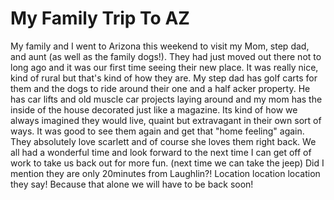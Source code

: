 # My Family Trip To AZ

My family and I went to Arizona this weekend to visit my Mom, step dad, and aunt (as well as the family dogs!). They had just moved out there not to long ago and it was our first time seeing their new place.  It was really nice, kind of rural but that's kind of how they are.  My step dad has golf carts for them and the dogs to ride around their one and a half acker property. He has car lifts and old muscle car projects laying around and my mom has the inside of the house decorated just like a magazine.  Its kind of how we always imagined they would live, quaint but extravagant in their own sort of ways.  It was good to see them again and get that "home feeling" again.  They absolutely love scarlett and of course she loves them right back.  We all had a wonderful time and look forward to the next time I can get off of work to take us back out for more fun. (next time we can take the jeep)  Did I mention they are only 20minutes from Laughlin?!  Location location location they say!  Because that alone we will have to be back soon!
